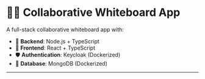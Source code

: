 # 🧑‍💻 Collaborative Whiteboard App

A full-stack collaborative whiteboard app with:
- 🧠 **Backend**: Node.js + TypeScript
- 🎨 **Frontend**: React + TypeScript
- 🛡️ **Authentication**: Keycloak (Dockerized)
- 🫢 **Database**: MongoDB (Dockerized)

---